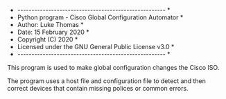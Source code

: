 * ----------------------------------------------------- *
* Python program - Cisco Global Configuration Automator *
* Author: Luke Thomas                                   *
* Date: 15 February 2020                                *
* Copyright (C) 2020                                    *
* Licensed under the GNU General Public License v3.0    *
* ----------------------------------------------------- *

This program is used to make global configuration changes the Cisco ISO. 

The program uses a host file and configuration file to detect and then correct devices that contain missing polices or  common errors. 

